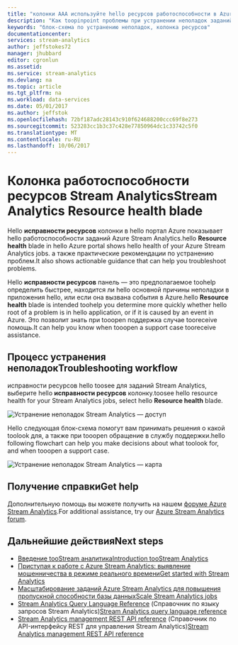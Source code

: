 ```yaml
---
title: "колонки AAA используйте hello ресурсов работоспособности в Azure Stream Analytics | Документы Microsoft"
description: "Как toopinpoint проблемы при устранении неполадок заданий Stream Analytics."
keywords: "блок-схема по устранению неполадок, колонка ресурсов"
documentationcenter: 
services: stream-analytics
author: jeffstokes72
manager: jhubbard
editor: cgronlun
ms.assetid: 
ms.service: stream-analytics
ms.devlang: na
ms.topic: article
ms.tgt_pltfrm: na
ms.workload: data-services
ms.date: 05/01/2017
ms.author: jeffstok
ms.openlocfilehash: 72bf187adc28143c910f624688200ccc69f8e273
ms.sourcegitcommit: 523283cc1b3c37c428e77850964dc1c33742c5f0
ms.translationtype: MT
ms.contentlocale: ru-RU
ms.lasthandoff: 10/06/2017
---
```

# <a name="stream-analytics-resource-health-blade"></a><span data-ttu-id="a21ad-104">Колонка работоспособности ресурсов Stream Analytics</span><span class="sxs-lookup"><span data-stu-id="a21ad-104">Stream Analytics Resource health blade</span></span>

<span data-ttu-id="a21ad-105">Hello **исправности ресурсов** колонки в hello портал Azure показывает hello работоспособности заданий Azure Stream Analytics.</span><span class="sxs-lookup"><span data-stu-id="a21ad-105">hello **Resource health** blade in hello Azure portal shows hello health of your Azure Stream Analytics jobs.</span></span> <span data-ttu-id="a21ad-106">а также практические рекомендации по устранению проблем.</span><span class="sxs-lookup"><span data-stu-id="a21ad-106">It also shows actionable guidance that can help you troubleshoot problems.</span></span> 

<span data-ttu-id="a21ad-107">Hello **исправности ресурсов** панель — это предполагаемое toohelp определить быстрее, находится ли hello основной причины неполадки в приложения hello, или если она вызвана события в Azure.</span><span class="sxs-lookup"><span data-stu-id="a21ad-107">hello **Resource health** blade is intended toohelp you determine more quickly whether hello root of a problem is in hello application, or if it is caused by an event in Azure.</span></span> <span data-ttu-id="a21ad-108">Это позволит знать при tooopen поддержка случае tooreceive помощь.</span><span class="sxs-lookup"><span data-stu-id="a21ad-108">It can help you know when tooopen a support case tooreceive assistance.</span></span>

## <a name="troubleshooting-workflow"></a><span data-ttu-id="a21ad-109">Процесс устранения неполадок</span><span class="sxs-lookup"><span data-stu-id="a21ad-109">Troubleshooting workflow</span></span>

<span data-ttu-id="a21ad-110">исправности ресурсов hello toosee для заданий Stream Analytics, выберите hello **исправности ресурсов** колонку.</span><span class="sxs-lookup"><span data-stu-id="a21ad-110">toosee hello resource health for your Stream Analytics jobs, select hello **Resource health** blade.</span></span> 

![Устранение неполадок Stream Analytics — доступ](media/stream-analytics-resource-health/stream-analytics-access-troubleshooting.png)

<span data-ttu-id="a21ad-112">Hello следующая блок-схема помогут вам принимать решения о какой toolook для, а также при tooopen обращение в службу поддержки.</span><span class="sxs-lookup"><span data-stu-id="a21ad-112">hello following flowchart can help you make decisions about what toolook for, and when tooopen a support case.</span></span>

![Устранение неполадок Stream Analytics — карта](media/stream-analytics-resource-health/stream-analytics-troubleshooting-map.png)

## <a name="get-help"></a><span data-ttu-id="a21ad-114">Получение справки</span><span class="sxs-lookup"><span data-stu-id="a21ad-114">Get help</span></span>
<span data-ttu-id="a21ad-115">Дополнительную помощь вы можете получить на нашем [форуме Azure Stream Analytics](https://social.msdn.microsoft.com/Forums/en-US/home?forum=AzureStreamAnalytics).</span><span class="sxs-lookup"><span data-stu-id="a21ad-115">For additional assistance, try our [Azure Stream Analytics forum](https://social.msdn.microsoft.com/Forums/en-US/home?forum=AzureStreamAnalytics).</span></span>

## <a name="next-steps"></a><span data-ttu-id="a21ad-116">Дальнейшие действия</span><span class="sxs-lookup"><span data-stu-id="a21ad-116">Next steps</span></span>
* [<span data-ttu-id="a21ad-117">Введение tooStream аналитика</span><span class="sxs-lookup"><span data-stu-id="a21ad-117">Introduction tooStream Analytics</span></span>](stream-analytics-introduction.md)
* [<span data-ttu-id="a21ad-118">Приступая к работе с Azure Stream Analytics: выявление мошенничества в режиме реального времени</span><span class="sxs-lookup"><span data-stu-id="a21ad-118">Get started with Stream Analytics</span></span>](stream-analytics-real-time-fraud-detection.md)
* [<span data-ttu-id="a21ad-119">Масштабирование заданий Azure Stream Analytics для повышения пропускной способности базы данных</span><span class="sxs-lookup"><span data-stu-id="a21ad-119">Scale Stream Analytics jobs</span></span>](stream-analytics-scale-jobs.md)
* <span data-ttu-id="a21ad-120">[Stream Analytics Query Language Reference](https://msdn.microsoft.com/library/azure/dn834998.aspx) (Справочник по языку запросов Stream Analytics)</span><span class="sxs-lookup"><span data-stu-id="a21ad-120">[Stream Analytics query language reference](https://msdn.microsoft.com/library/azure/dn834998.aspx)</span></span>
* <span data-ttu-id="a21ad-121">[Stream Analytics management REST API reference](https://msdn.microsoft.com/library/azure/dn835031.aspx) (Справочник по API-интерфейсу REST для управления Stream Analytics)</span><span class="sxs-lookup"><span data-stu-id="a21ad-121">[Stream Analytics management REST API reference](https://msdn.microsoft.com/library/azure/dn835031.aspx)</span></span>